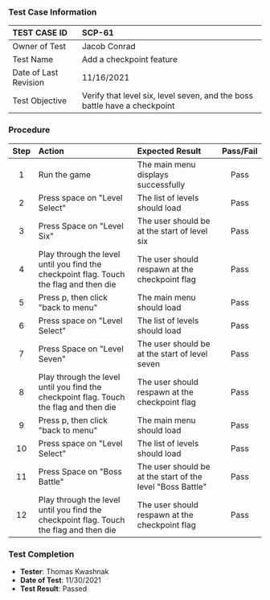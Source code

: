 ### Test Case Information
| TEST CASE ID | SCP-61 |
| :--- | :--- |
| Owner of Test | Jacob Conrad |
| Test Name | Add a checkpoint feature |
| Date of Last Revision | 11/16/2021 |
| Test Objective | Verify that level six, level seven, and the boss battle have a checkpoint|

### Procedure

|Step | Action | Expected Result | Pass/Fail     |
|:---:| :---        |    :----  | :---: |
|1|Run the game|The main menu displays successfully|Pass|
|2|Press space on "Level Select"|The list of levels should load|Pass|
|3|Press Space on "Level Six"|The user should be at the start of level six|Pass|
|4|Play through the level until you find the checkpoint flag. Touch the flag and then die|The user should respawn at the checkpoint flag|Pass|
|5|Press p, then click "back to menu"|The main menu should load|Pass|
|6|Press space on "Level Select"|The list of levels should load|Pass|
|7|Press Space on "Level Seven"|The user should be at the start of level seven|Pass|
|8|Play through the level until you find the checkpoint flag. Touch the flag and then die|The user should respawn at the checkpoint flag|Pass|
|9|Press p, then click "back to menu"|The main menu should load|Pass|
|10|Press space on "Level Select"|The list of levels should load|Pass|
|11|Press Space on "Boss Battle"|The user should be at the start of the level "Boss Battle"|Pass|
|12|Play through the level until you find the checkpoint flag. Touch the flag and then die|The user should respawn at the checkpoint flag|Pass|

### Test Completion
- **Tester**: Thomas Kwashnak
- **Date of Test**: 11/30/2021
- **Test Result**: Passed